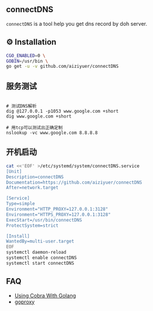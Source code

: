 connectDNS 
---

`connectDNS` is a tool help you get dns record by doh server.

## ⚙ Installation

``` bash
CGO_ENABLED=0 \
GOBIN=/usr/bin \
go get -u -v github.com/aiziyuer/connectDNS
```


## 服务测试

```

# 测试DNS解析
dig @127.0.0.1 -p1053 www.google.com +short
dig www.google.com +short

# 用tcp可以测试出正确定制
nslookup -vc www.google.com 8.8.8.8

```

## 开机启动

```bash
cat <<'EOF' >/etc/systemd/system/connectDNS.service
[Unit]
Description=connectDNS
Documentation=https://github.com/aiziyuer/connectDNS
After=network.target

[Service]
Type=simple
Environment="HTTP_PROXY=127.0.0.1:3128"
Environment="HTTPS_PROXY=127.0.0.1:3128"
ExecStart=/usr/bin/connectDNS
ProtectSystem=strict

[Install]
WantedBy=multi-user.target
EOF
systemctl daemon-reload
systemctl enable connectDNS
systemctl start connectDNS
```

## FAQ

- [Using Cobra With Golang](https://o-my-chenjian.com/2017/09/20/Using-Cobra-With-Golang/)
- [goproxy](https://goproxy.io/zh/)